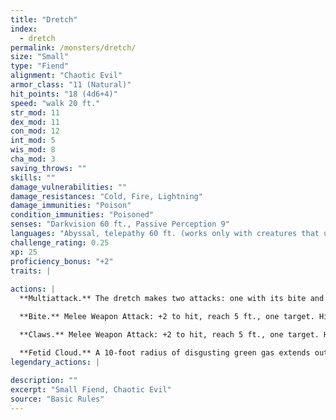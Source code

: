 ```yaml
---
title: "Dretch"
index:
  - dretch
permalink: /monsters/dretch/
size: "Small"
type: "Fiend"
alignment: "Chaotic Evil"
armor_class: "11 (Natural)"
hit_points: "18 (4d6+4)"
speed: "walk 20 ft."
str_mod: 11
dex_mod: 11
con_mod: 12
int_mod: 5
wis_mod: 8
cha_mod: 3
saving_throws: ""
skills: ""
damage_vulnerabilities: ""
damage_resistances: "Cold, Fire, Lightning"
damage_immunities: "Poison"
condition_immunities: "Poisoned"
senses: "Darkvision 60 ft., Passive Perception 9"
languages: "Abyssal, telepathy 60 ft. (works only with creatures that understand Abyssal)"
challenge_rating: 0.25
xp: 25
proficiency_bonus: "+2"
traits: |
  
actions: |
  **Multiattack.** The dretch makes two attacks: one with its bite and one with its claws.

  **Bite.** Melee Weapon Attack: +2 to hit, reach 5 ft., one target. Hit: 3 (1d6) piercing damage.

  **Claws.** Melee Weapon Attack: +2 to hit, reach 5 ft., one target. Hit: 5 (2d4) slashing damage.

  **Fetid Cloud.** A 10-foot radius of disgusting green gas extends out from the dretch. The gas spreads around corners, and its area is lightly obscured. It lasts for 1 minute or until a strong wind disperses it. Any creature that starts its turn in that area must succeed on a DC 11 Constitution saving throw or be poisoned until the start of its next turn. While poisoned in this way, the target can take either an action or a bonus action on its turn, not both, and can't take reactions.  
legendary_actions: |
  
description: ""
excerpt: "Small Fiend, Chaotic Evil"
source: "Basic Rules"
---
```

